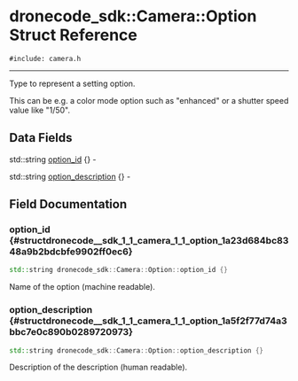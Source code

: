 # dronecode_sdk::Camera::Option Struct Reference
`#include: camera.h`

----


Type to represent a setting option. 


This can be e.g. a color mode option such as "enhanced" or a shutter speed value like "1/50". 


## Data Fields


std::string [option_id](#structdronecode__sdk_1_1_camera_1_1_option_1a23d684bc8348a9b2bdcbfe9902ff0ec6) {} -

std::string [option_description](#structdronecode__sdk_1_1_camera_1_1_option_1a5f2f77d74a3bbc7e0c890b0289720973) {} -


## Field Documentation


### option_id {#structdronecode__sdk_1_1_camera_1_1_option_1a23d684bc8348a9b2bdcbfe9902ff0ec6}

```cpp
std::string dronecode_sdk::Camera::Option::option_id {}
```


Name of the option (machine readable).

### option_description {#structdronecode__sdk_1_1_camera_1_1_option_1a5f2f77d74a3bbc7e0c890b0289720973}

```cpp
std::string dronecode_sdk::Camera::Option::option_description {}
```


Description of the description (human readable).